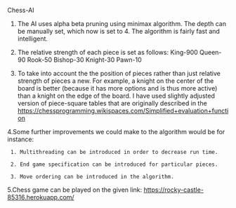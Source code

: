 Chess-AI
1. The AI uses alpha beta pruning using minimax algorithm. The depth can be manually set, which now is set to 4. The algorithm is fairly fast and intelligent.

2. The relative strength of each piece is set as follows: King-900 Queen-90 Rook-50 Bishop-30 Knight-30 Pawn-10

3. To take into account the the position of pieces rather than just relative strength of pieces a new. For example, a knight on the center of the board is better (because it has more options and is thus more active) than a knight on the edge of the board. I have used slightly adjusted version of piece-square tables that are originally described in the https://chessprogramming.wikispaces.com/Simplified+evaluation+function


4.Some further improvements we could make to the algorithm would be for instance:

     1. Multithreading can be introduced in order to decrease run time.
  
     2. End game specification can be introduced for particular pieces.
  
     3. Move ordering can be introduced in the algorithm.
  
5.Chess game can be played on the given link: https://rocky-castle-85316.herokuapp.com/ 
